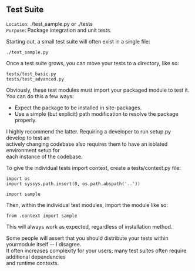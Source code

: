 ## Test Suite
`Location`: ./test_sample.py or ./tests  
`Purpose`:  Package integration and unit tests.  

Starting out, a small test suite will often exist in a single file:

    ./test_sample.py
Once a test suite grows, you can move your tests to a directory, like so:

    tests/test_basic.py  
    tests/test_advanced.py

Obviously, these test modules must import your packaged module to test it. You can do this a few ways:

  - Expect the package to be installed in site-packages.
  - Use a simple (but explicit) path modification to resolve the package properly.

I highly recommend the latter. Requiring a developer to run setup.py develop to test an   
actively changing codebase also requires them to have an isolated environment setup for   
each instance of the codebase.

To give the individual tests import context, create a tests/context.py file:

    import os
    import syssys.path.insert(0, os.path.abspath('..'))
    
    import sample

Then, within the individual test modules, import the module like so:

    from .context import sample

This will always work as expected, regardless of installation method.

Some people will assert that you should distribute your tests within yourmodule itself -- I disagree.  
It often increases complexity for your users; many test suites often require additional dependencies   
and runtime contexts.

